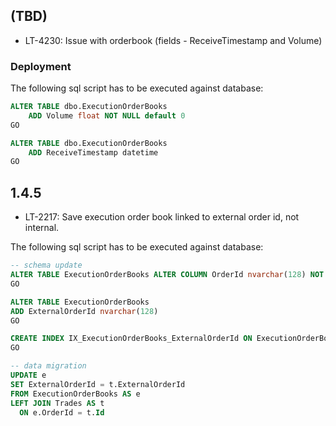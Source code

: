 ## (TBD)

* LT-4230: Issue with orderbook (fields - ReceiveTimestamp and Volume)

### Deployment

The following sql script has to be executed against database:

```sql
ALTER TABLE dbo.ExecutionOrderBooks
    ADD Volume float NOT NULL default 0
GO

ALTER TABLE dbo.ExecutionOrderBooks
    ADD ReceiveTimestamp datetime
GO
```

## 1.4.5

* LT-2217: Save execution order book linked to external order id, not internal.

The following sql script has to be executed against database:

```sql
-- schema update
ALTER TABLE ExecutionOrderBooks ALTER COLUMN OrderId nvarchar(128) NOT NULL
GO

ALTER TABLE ExecutionOrderBooks
ADD ExternalOrderId nvarchar(128)
GO

CREATE INDEX IX_ExecutionOrderBooks_ExternalOrderId ON ExecutionOrderBooks (ExternalOrderId) include (Spread)
GO

-- data migration
UPDATE e
SET ExternalOrderId = t.ExternalOrderId
FROM ExecutionOrderBooks AS e
LEFT JOIN Trades AS t
  ON e.OrderId = t.Id
```